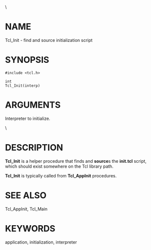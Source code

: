 \

# NAME

Tcl_Init - find and source initialization script

# SYNOPSIS

    #include <tcl.h>

    int
    Tcl_Init(interp)

# ARGUMENTS

Interpreter to initialize.

\

# DESCRIPTION

**Tcl_Init** is a helper procedure that finds and **source**s the
**init.tcl** script, which should exist somewhere on the Tcl library
path.

**Tcl_Init** is typically called from **Tcl_AppInit** procedures.

# SEE ALSO

Tcl_AppInit, Tcl_Main

# KEYWORDS

application, initialization, interpreter
